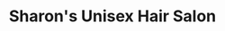 ---
title: "Sharon's Unisex Hair Salon"
url: /invergordon/sharons-unisex-hair-salon/
shop: Friseur
---